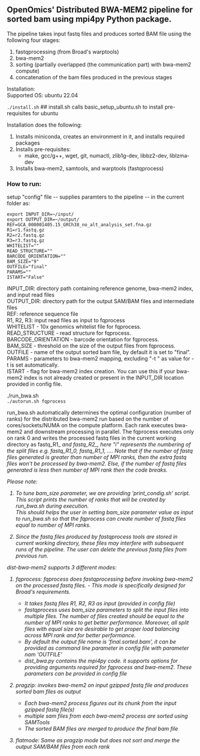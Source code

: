 ## OpenOmics'  Distributed BWA-MEM2 pipeline for sorted bam using mpi4py Python package.  
The pipeline takes input fastq files and produces sorted BAM file using the following four stages:  
1. fastqprocessing (from Broad's warptools)  
2. bwa-mem2  
3. sorting (partially overlapped (the communication part) with bwa-mem2 compute)  
4. concatenation of the bam files produced in the previous stages  
  
  
Installation:  
Supported OS: ubuntu 22.04  
  
```./install.sh```    ## install.sh calls basic_setup_ubuntu.sh to install pre-requisites for ubuntu  
  
Installation does the following:  
1. Installs miniconda, creates an environment in it, and installs required packages  
2. Installs pre-requisites:  
   - make, gcc/g++, wget, git, numactl, zlib1g-dev,  libbz2-dev, liblzma-dev  
3. Installs bwa-mem2, samtools, and warptools (fastqprocess)  
  
  
### How to run:  
setup "config" file -- supplies paramters to the pipeline -- in the current folder as:  
```  
export INPUT_DIR=~/input/  
export OUTPUT_DIR=~/output/  
REF=GCA_000001405.15_GRCh38_no_alt_analysis_set.fna.gz  
R1=r1.fastq.gz  
R2=r2.fastq.gz  
R3=r3.fastq.gz  
WHITELIST=""  
READ_STRUCTURE=""  
BARCODE_ORIENTATION=""  
BAM_SIZE="9"  
OUTFILE="final"  
PARAMS=""  
ISTART="False"  
```  
  
INPUT_DIR: directory path containing reference genome, bwa-mem2 index, and input read files  
OUTPUT_DIR: directory path for the output SAM/BAM files and intermediate files  
REF: reference sequence file  
R1, R2, R3: input read files as input to fqprocess  
WHITELIST - 10x genomics whitelist file for fqprocess.  
READ_STRUCTURE - read structure for fqprocess.  
BARCODE_ORIENTATION - barcode orientation for fqprocess.  
BAM_SIZE - threshold on the size of the output files from fqprocess.  
OUTFILE - name of the output sorted bam file, by default it is set to "final".  
PARAMS - parameters to bwa-mem2 mapping, excluding "-t <threads>" as value for -t is set automatically.  
ISTART    - flag for bwa-mem2 index creation. You can use this if your bwa-mem2 index is not already created or present in the INPUT_DIR location provided in config file.  
  
  
./run_bwa.sh <mode>  
```./autorun.sh fqprocess```  
  
run_bwa.sh automatically determines the optimal configuration (number of ranks) for the distributed bwa-mem2 run based on the number of cores/sockets/NUMA on the compute platform. Each rank executes bwa-mem2 and downstream processing in parallel. The fqprocess executes only on rank 0 and writes the processed fastq files in the current working directory as fastq_R1_<i> and fastq_R2_<i>, here "i" represents the numbering of the split files e.g. fastq_R1_0, fastq_R1_1, .... Note that if the number of fastq files generated is greater than number of MPI ranks, then the extra fastq files won't be processed by bwa-mem2. Else, if the number of fastq files generated is less then number of MPI rank then the code breaks.  
  
  
Please note:  
1. To tune bam_size parameter, we are providing 'print_condig.sh' script.  
This script prints the number of ranks that will be created by run_bwa.sh during execution.  
This should helps the user in setting bam_size parameter value as input to run_bwa.sh so that the fqprocess can create number of fastq files equal to number of MPI ranks.  
  
2. Since the fastq files produced by fastqprocess tools are stored in current working directory, these files may interfere with subsequent runs of the pipeline. The user can delete the previous fastq files from previous run.  
  
  
dist-bwa-mem2 supports 3 different modes:  
1. fqprocess: fqprocess does fastqprocessing before invoking bwa-mem2 on the processed fastq files.   - This mode is specifically designed for Broad's requirements.  
   - It takes fastq files R1, R2, R3 as input (provided in config file)  
   - fastqprocess uses bam_size parameters to split the input files into multiple files. The number of files created should be equal to the number of MPI ranks to get better performance. Moreover, all split files with equal size are desirable to get proper load balancing across MPI rank and for better performance.  
   - By default the output file name is 'final.sorted.bam', it can be provided as command line parameter in config file with parameter nam 'OUTFILE'  
   - dist_bwa.py contains the mpi4py code. it supports options for providing arguments required for fqprocess and bwa-mem2. These parameters can be provided in config file  
  
2. pragzip: invokes bwa-mem2 on input gzipped fastq file and produces sorted bam files as output  
   - Each bwa-mem2 process figures out its chunk from the input gzipped fastq file(s)  
   - multiple sam files from each bwa-mem2 process are sorted using SAMTools  
   - The sorted BAM files are merged to produce the final bam file  
  
3. flatmode: Same as pragzip mode but does not sort and merge the output SAM/BAM files from each rank  
  
